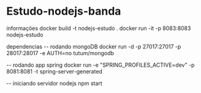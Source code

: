 # Estudo-nodejs-banda

informações 
docker build -t nodejs-estudo . 
docker run -it -p 8083:8083 nodejs-estudo

dependencias 
-- rodando mongoDB 
docker run -d -p 27017:27017 -p 28017:28017 -e AUTH=no tutum/mongodb

-- rodando app spring 
docker run -e "SPRING_PROFILES_ACTIVE=dev" -p 8081:8081 -t spring-server-generated

-- iniciando servidor nodejs
npm start
